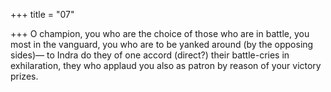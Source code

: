 +++
title = "07"

+++
O champion, you who are the choice of those who are in battle, you  most in the vanguard, you who are to be yanked around (by the
opposing sides)—
to Indra do they of one accord (direct?) their battle-cries in
exhilaration, they who applaud you also as patron by reason of your  victory prizes.